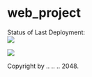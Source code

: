 # web_project


Status of Last Deployment:<br>
<img src="https://github.com/MAC0xFF/web_project/workflows/main/badge.svg?branch=main"><br>

<img src="https://github.com/adv-it/github-actions-part1-basics/workflows/My-GitHubActions-Basics/badge.svg?branch=master"><br>


Copyright by .. .. .. 2048.
